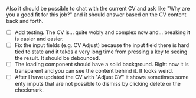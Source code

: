 Also it should be possible to chat with the current CV and ask like "Why are you a good fit for this job?" and it should answer based on the CV content back and forth.

- [ ] Add testing. The CV is... quite wobly and complex now and... breaking it is easier and easier.
- [ ] Fix the input fields (e.g. CV Adjust) because the input field there is hard tied to state and it takes a very long time from pressing a key to seeing the result. It should be debounced.
- [ ] The loading component should have a solid background. Right now it is transparent and you can see the content behind it. It looks weird.
- [ ] After I have updated the CV with "Adjust CV" it shows sometimes some enty imputs that are not possible to dismiss by clicking delete or the checkmark.